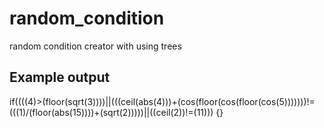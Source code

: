 # random_condition
random condition creator with using trees
## Example output
if((((4)>(floor(sqrt(3))))||(((ceil(abs(4)))+(cos(floor(cos(floor(cos(5)))))))!=(((1)/(floor(abs(15))))+(sqrt(2)))))||((ceil(2))!=(11))) {}
